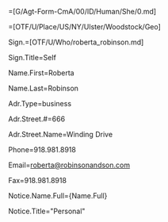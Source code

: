 =[G/Agt-Form-CmA/00/ID/Human/She/0.md]

=[OTF/U/Place/US/NY/Ulster/Woodstock/Geo]

Sign.=[OTF/U/Who/roberta_robinson.md]

Sign.Title=Self

Name.First=Roberta

Name.Last=Robinson

Adr.Type=business

Adr.Street.#=666

Adr.Street.Name=Winding Drive

Phone=918.981.8918

Email=roberta@robinsonandson.com

Fax=918.981.8918

Notice.Name.Full={Name.Full}

Notice.Title="Personal"

